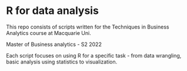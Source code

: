 # R for data analysis

This repo consists of scripts written for the Techniques in Business Analytics course at Macquarie Uni.

Master of Business analytics - S2 2022

Each script focuses on using R for a specific task - from data wrangling, basic analysis using statistics to visualization.
